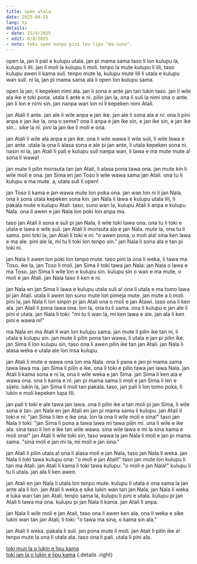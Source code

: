 ```yaml
---
title: open utala
date: 2025-04-15
lang: tp
details:
- date: 15/4/2025
- edit: 8/8/2025
- note: toki open nanpa pini lon lipu "ma suno".
---
```


open la, jan li pali e kulupu utala. jan pi mama sama taso li lon kulupu la, kulupu li lili. jan li moli la kulupu li moli. tenpo la mute kulupu li lili, taso kulupu awen li kama suli. tenpo mute la, kulupu mute lili li utala e kulupu wan suli. ni la, jan pi mama sama ala li open lon kulupu sama.

open la jan, li kepeken nimi ala. jan li sona e ante jan tan lukin taso. jan li wile ala ike e toki pona. utala li ante e ni. pilin jan la, ona li suli la nimi ona o ante. jan li lon e nimi sin. jan nanpa wan lon ni li kepeken nimi Atali.

jan Atali li ante. jan ale li wile anpa e jan ike. jan ale li sona ala e ni: ona li pini anpa e jan ike la, ona o seme? ona li anpa e jan ike sin, e jan ike sin, e jan ike sin... sike la ni. pini la jan ike li moli e ona.

jan Atali li wile ala anpa e jan ike. ona li wile wawa li wile suli, li wile lawa e jan ante. utala la ona li alasa sona e ale pi jan ante, li utala kepeken sona ni. nasin ni la, jan Atali li pali e kulupu suli nanpa wan, li lawa e ma mute mute a! sona li wawa!

jan mute li pilin monsuta tan jan Atali, li alasa pona tawa ona. jan mute kin li wile moli e ona. jan Sima en jan Toso li wile wawa sama jan Atali. ona tu li kulupu e ma mute. a, utala suli li open!

jan Toso li kama e jan wawa mute lon poka ona. jan wan lon ni li jan Nala. ona li sona utala kepeken sona kin. jan Nala li lawa e kulupu utala lili, li pakala mute e kulupu Atali. taso, suno wan la, kulupu Atali li anpa e kulupu Nala. ona li awen e jan Nala lon poki lon anpa ma.

taso jan Atali li sona e suli pi jan Nala, li wile toki tawa ona. ona tu li toki e utala
e lawa e wile suli. jan Atali li monsuta ala e jan Nala. mute la, ona tu li sama. pini toki la, jan Atali li toki e ni: "o awen pona, o moli ala! sina ken lawa e ma ale. pini ale la, mi tu li toki lon tenpo sin." jan Nala li sona ala e tan pi toki ni.

jan Nala li awen lon poki lon tenpo mute. taso pini la ona li weka, li tawa ma Toso. ike la, jan Toso li moli. jan Sima li toki tawa jan Nala: jan Nala o lawa e ma Toso. jan Sima li wile lon e kulupu sin. kulupu sin o wan e ma mute, o moli e jan Atali. jan Nala taso li ken e ni.

jan Nala en jan Sima li lawa e kulupu utala suli a! ona li utala e ma tomo lawa pi jan Atali. utala li awen lon suno mute lon pimeja mute. jan mute a li moli. pini la, jan Nala li lon sinpin pi jan Atali ona o moli e jan Atawi. taso ona li ken ala. jan Atali li pona tawa ona. lon la, ona tu li sama. ona li kulupu e jan ale li pini e utala. jan Nala li toki: "mi tu li wan la, mi ken lawa e ale. jan ala li ken pini e wawa ni!"

ma Nala en ma Atali li wan lon kulupu sama. jan mute li pilin ike tan ni, li utala e kulupu sin. jan mute li pilin pona tan wawa, li utala e jan pi pilin ike. jan Sima li lon kulupu sin, taso ona li awen pilin ike tan jan Atali. jan Nala li alasa weka e utala ale lon insa kulupu.

jan Atali li mute e wawa ona lon ma Nala. ona li pana e jan pi mama sama tawa lawa ma. jan Sima li pilin e ike. ona li toki e pilin tawa jan lawa Nala. jan Atali li kama sona e ni la, ona li wile weka e jan Sima. jan Sima li ken ala e wawa ona. ona li kama e ni: jan pi mama sama li moli e jan Sima li len e sijelo. lukin la, jan Sima li moli tan pakala. taso, jan pali li lon tomo poka, li lukin e moli kepeken lupa lili.

jan pali li toki e ale tawa jan lawa. ona li pilin ike a tan moli pi jan Sima, li wile sona e tan. jan Nala en jan Atali en jan pi mama sama li kulupu. jan Atali li toki e ni: "jan Sima li len e ike ona. lon la ona li wile moli e sina!" taso jan Nala li toki: "jan Sima li pona a tawa lawa mi tawa pilin mi. ona li wile e ike ala. sina taso li lon e ike tan wile wawa. sina wile lawa e mi la sina kama e moli ona!" jan Atali li wile toki sin, taso wawa la jan Nala li moli e jan pi mama sama. "sina moli e jan mi la, mi moli e jan sina."

jan Atali li pilin utala a! ona li alasa moli e jan Nala, taso jan Nala li weka. jan Nala li toki tawa kulupu ona: "o moli e jan Atali!" taso jan mute lon kulupu li tan ma Atali. jan Atali li kama li toki tawa kulupu: "o moli e jan Nala!" kulupu li tu li utala. jan ala li ken awen.

jan Atali en jan Nala li utala lon tenpo mute. kulupu li utala e ona sama la jan ante ala li lon. jan Atali li weka e sike lukin wan tan jan Nala; jan Nala li weka e luka wan tan jan Atali. tenpo sama la, kulupu li pini e utala. kulupu pi jan Atali li tawa ma ona. kulupu pi jan Nala li kama. jan Atali li anpa.

jan Nala li wile moli e jan Atali, taso ona li awen ken ala. ona li weka e sike lukin wan tan jan Atali, li toki: "o tawa ma sina, o kama sin ala."

jan Atali li weka. pakala li suli. jan pona mute li moli. jan Atali li pilin ike a! tenpo mute la ona li utala ala. taso ona li pali. utala li pini ala.

[toki mun la o lukin e lipu kama](../jan-suno)  
[toki jan la o lukin e lipu kama](../olin-mama)
{.details .right}

